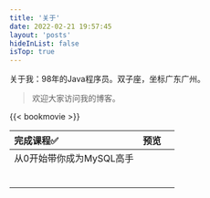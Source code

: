 ```yaml
---
title: '关于'
date: 2022-02-21 19:57:45
layout: 'posts'
hideInList: false
isTop: true
---
```


关于我：98年的Java程序员。双子座，坐标广东广州。

> 欢迎大家访问我的博客。




{{< bookmovie >}}


|完成课程✅ |预览|      |
|:-----|:-----|:-----|
|从0开始带你成为MySQL高手|  |      |
|      |      |      |
|      |      |      |
|      |      |      |
|      |      |      |
|      |      |      |
|      |      |      |



